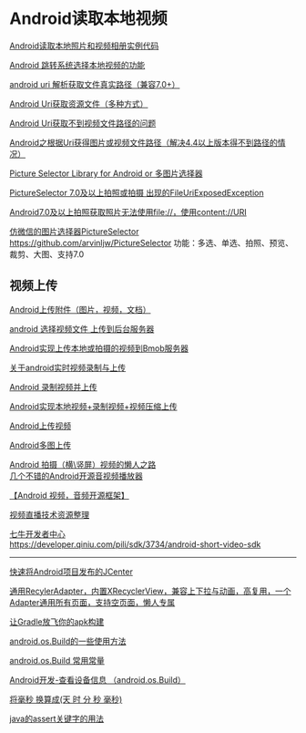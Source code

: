 Android读取本地视频
====

[Android读取本地照片和视频相册实例代码](http://www.jb51.net/article/115459.htm)  

[Android 跳转系统选择本地视频的功能](https://www.cnblogs.com/widgetbox/p/7503894.html)  

[android uri 解析获取文件真实路径（兼容7.0+）](https://blog.csdn.net/a1018875550/article/details/82957333)  

[Android Uri获取资源文件（多种方式）](https://blog.csdn.net/guang_liang_/article/details/81939898)  

[Android Uri获取不到视频文件路径的问题](https://blog.csdn.net/u013450131/article/details/51569426) 

[Android之根据Uri获得图片或视频文件路径（解决4.4以上版本得不到路径的情况）](https://blog.csdn.net/jenly121/article/details/48373861)  



[Picture Selector Library for Android or 多图片选择器](https://github.com/LuckSiege/PictureSelector)  

[PictureSelector 7.0及以上拍照或拍摄 出现的FileUriExposedException](https://blog.csdn.net/qq_31433193/article/details/83995817)  

[Android7.0及以上拍照获取照片无法使用file://，使用content://URI](https://blog.csdn.net/trq2012/article/details/80568094)  

[仿微信的图片选择器PictureSelector](https://www.jianshu.com/p/2c1f7e31b74f)  
https://github.com/arvinljw/PictureSelector  功能：多选、单选、拍照、预览、裁剪、大图、支持7.0




视频上传
---

[Android上传附件（图片，视频，文档）](https://www.jianshu.com/p/caca4f68961d)  

[android 选择视频文件 上传到后台服务器](https://blog.csdn.net/d276031034/article/details/52652749)  

[Android实现上传本地或拍摄的视频到Bmob服务器](https://blog.csdn.net/xuanwo11/article/details/65440184)  

[关于android实时视频录制与上传](https://blog.csdn.net/lvjunwoaini/article/details/7035601)  

[Android 录制视频并上传](https://blog.csdn.net/wen_zheng/article/details/52056036)  

[Android实现本地视频+录制视频+视频压缩上传](https://blog.csdn.net/weixin_39706415/article/details/84636625)  

[Android上传视频](https://blog.csdn.net/weixin_41701790/article/details/81977653)  

[Android多图上传](https://blog.csdn.net/weixin_41701790/article/details/82344938)  

[Android 拍摄（横\竖屏）视频的懒人之路](https://www.jianshu.com/p/752f0dd842f8)  
[几个不错的Android开源音视频播放器](https://blog.csdn.net/Guofengpu/article/details/72911846)  

[【Android 视频，音频开源框架】](https://blog.csdn.net/da_caoyuan/article/details/73188626)  



[视频直播技术资源整理](https://www.cnblogs.com/renhui/p/6394988.html)  

[七牛开发者中心](https://developer.qiniu.com/)  
https://developer.qiniu.com/pili/sdk/3734/android-short-video-sdk

------------------------

[快速将Android项目发布的JCenter](https://www.jianshu.com/p/748d59aa6567)  

[通用RecylerAdapter，内置XRecyclerView，兼容上下拉与动画，高复用，一个Adapter通用所有页面，支持空页面，懒人专属](https://www.jianshu.com/p/9c9aede9a19a)  

[让Gradle放飞你的apk构建](https://www.jianshu.com/p/50134707bc46)  


[android.os.Build的一些使用方法](https://blog.csdn.net/ioiol/article/details/45535601)  

[android.os.Build 常用常量](https://blog.csdn.net/dzkdxyx/article/details/78879521)  

[Android开发-查看设备信息 （android.os.Build）](https://www.jianshu.com/p/2e9e5e60796f)  

[将毫秒 换算成(天 时 分 秒 毫秒)](https://blog.csdn.net/fuxiaohui/article/details/25505823) 

[java的assert关键字的用法](https://blog.csdn.net/LiuShuXiaDeRiLuo/article/details/54668545)  
